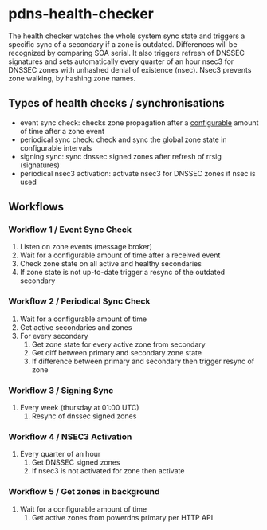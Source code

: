# pdns-health-checker
The health checker watches the whole system sync state and triggers a specific sync of a secondary if a zone is
outdated. Differences will be recognized by comparing SOA serial. It also triggers refresh of DNSSEC signatures and
sets automatically every quarter of an hour nsec3 for DNSSEC zones with unhashed denial of existence (nsec).
Nsec3 prevents zone walking, by hashing zone names.

## Types of health checks / synchronisations
* event sync check: checks zone propagation after a [configurable](../operation/configuration.md) amount of time after a
zone event
* periodical sync check: check and sync the global zone state in configurable intervals
* signing sync: sync dnssec signed zones after refresh of rrsig (signatures)
* periodical nsec3 activation: activate nsec3 for DNSSEC zones if nsec is used

## Workflows
### Workflow 1 / Event Sync Check
1. Listen on zone events (message broker)
2. Wait for a configurable amount of time after a received event
3. Check zone state on all active and healthy secondaries
4. If zone state is not up-to-date trigger a resync of the outdated secondary

### Workflow 2 / Periodical Sync Check
1. Wait for a configurable amount of time
2. Get active secondaries and zones
3. For every secondary
    1. Get zone state for every active zone from secondary
    2. Get diff between primary and secondary zone state
    3. If difference between primary and secondary then trigger resync of zone

### Workflow 3 / Signing Sync
1. Every week (thursday at 01:00 UTC)
    1. Resync of dnssec signed zones

### Workflow 4 / NSEC3 Activation
1. Every quarter of an hour
    1. Get DNSSEC signed zones
    2. If nsec3 is not activated for zone then activate

### Workflow 5 / Get zones in background
1. Wait for a configurable amount of time
   1. Get active zones from powerdns primary per HTTP API
